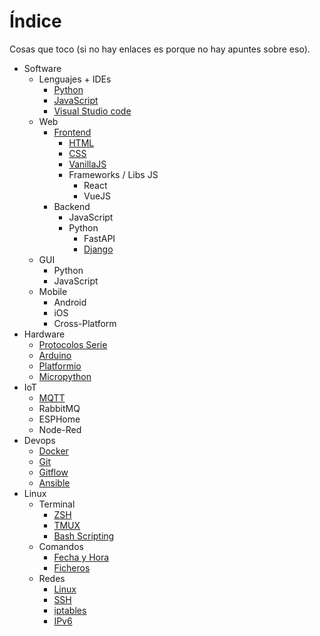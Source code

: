 # Índice

Cosas que toco (si no hay enlaces es porque no hay apuntes sobre eso).

* Software
    * Lenguajes + IDEs
        * [Python](sw/coding/python/python.md)
        * [JavaScript](sw/coding/javascript/javascript.md)
        * [Visual Studio code](sw/coding/ides/vscode/vscode.md)
    * Web
        * [Frontend](sw/web/frontend/frontend.md)
            * [HTML](sw/web/frontend/html/html.md)
            * [CSS](sw/web/frontend/css/css.md)
            * [VanillaJS](sw/web/frontend/js/javascript.md)
            * Frameworks / Libs JS
                * React
                * VueJS
        * Backend
            * JavaScript
            * Python
                * FastAPI
                * [Django](sw/web/backend/django/principiante.md)
    * GUI
        * Python
        * JavaScript
    * Mobile
        * Android
        * iOS
        * Cross-Platform
* Hardware
    * [Protocolos Serie](hw/serie.md)
    * [Arduino](hw/arduino/arduino.md)
    * [Platformio](hw/platformio/platformio.md)
    * [Micropython](hw/micropython/micropython.md)
* IoT
    * [MQTT](iot/mqtt/mqtt.md)
    * RabbitMQ
    * ESPHome
    * Node-Red
* Devops
    * [Docker](devops/docker/docker-aclaraciones.md)
    * [Git](devops/git/git.md)
    * [Gitflow](devops/git/gitflow/gitflow.md)
    * [Ansible](devops/ansible/ansible.md)
* Linux
    * Terminal
        * [ZSH](linux/terminal/zsh.md)
        * [TMUX](linux/terminal/tmux/tmux-comandos.md)
        * [Bash Scripting](linux/terminal/terminal-bash.md)
    * Comandos
        * [Fecha y Hora](linux/comandos/linux-fecha-hora.md)
        * [Ficheros](linux/comandos/linux-ficheros.md)
    * Redes
        * [Linux](linux/redes/redes-linux.md)
        * [SSH](linux/redes/redes-ssh.md)
        * [iptables](linux/redes/redes-iptables.md)
        * [IPv6](linux/redes/redes-ipv6.md)
